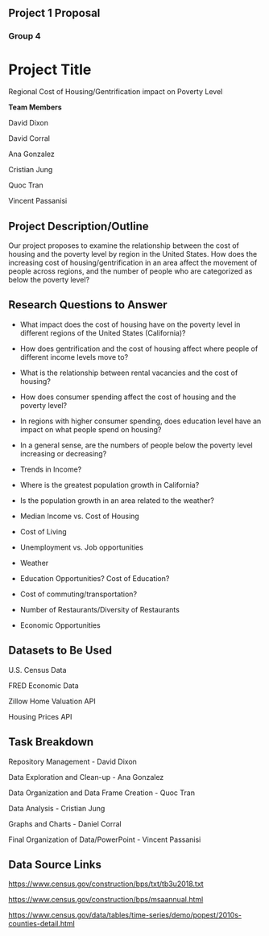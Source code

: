## Project 1 Proposal
### Group 4

# Project Title

Regional Cost of Housing/Gentrification impact on Poverty Level

**Team Members**

David Dixon

David Corral

Ana Gonzalez

Cristian Jung

Quoc Tran

Vincent Passanisi

## Project Description/Outline

Our project proposes to examine the relationship between the cost of housing and the poverty level by region in the United States. How does the increasing cost of housing/gentrification in an area affect the movement of people across regions, and the number of people who are categorized as below the poverty level?

## Research Questions to Answer

* What impact does the cost of housing have on the poverty level in different regions of the United States (California)?
* How does gentrification and the cost of housing affect where people of different income levels move to?
* What is the relationship between rental vacancies and the cost of housing?
* How does consumer spending affect the cost of housing and the poverty level?
* In regions with higher consumer spending, does education level have an impact on what people spend on housing?
* In a general sense, are the numbers of people below the poverty level increasing or decreasing?
* Trends in Income?
* Where is the greatest population growth in California?
* Is the population growth in an area related to the weather?

* Median Income vs. Cost of Housing
* Cost of Living
* Unemployment vs. Job opportunities
* Weather
* Education Opportunities? Cost of Education?
* Cost of commuting/transportation?
* Number of Restaurants/Diversity of Restaurants
* Economic Opportunities


## Datasets to Be Used

U.S. Census Data

FRED Economic Data

Zillow Home Valuation API

Housing Prices API


## Task Breakdown

Repository Management - David Dixon

Data Exploration and Clean-up - Ana Gonzalez

Data Organization and Data Frame Creation - Quoc Tran

Data Analysis - Cristian Jung

Graphs and Charts - Daniel Corral

Final Organization of Data/PowerPoint - Vincent Passanisi

## Data Source Links

https://www.census.gov/construction/bps/txt/tb3u2018.txt

https://www.census.gov/construction/bps/msaannual.html

https://www.census.gov/data/tables/time-series/demo/popest/2010s-counties-detail.html






